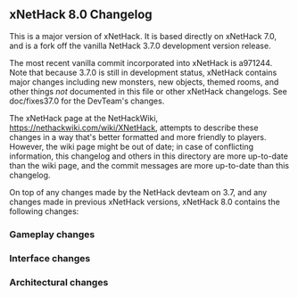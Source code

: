 ## xNetHack 8.0 Changelog

This is a major version of xNetHack. It is based directly on xNetHack 7.0, and
is a fork off the vanilla NetHack 3.7.0 development version release.

The most recent vanilla commit incorporated into xNetHack is a971244. Note that
because 3.7.0 is still in development status, xNetHack contains major changes
including new monsters, new objects, themed rooms, and other things *not*
documented in this file or other xNetHack changelogs. See doc/fixes37.0 for the
DevTeam's changes.

The xNetHack page at the NetHackWiki, https://nethackwiki.com/wiki/XNetHack,
attempts to describe these changes in a way that's better formatted and more
friendly to players. However, the wiki page might be out of date; in case of
conflicting information, this changelog and others in this directory are more
up-to-date than the wiki page, and the commit messages are more up-to-date than
this changelog.

On top of any changes made by the NetHack devteam on 3.7, and any changes
made in previous xNetHack versions, xNetHack 8.0 contains the following
changes:

### Gameplay changes


### Interface changes


### Architectural changes

